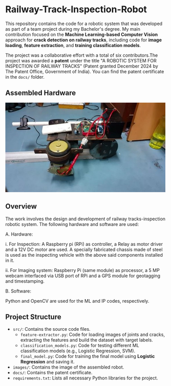 # Railway-Track-Inspection-Robot
This repository contains the code for a robotic system that was developed as part of a team project during my Bachelor's degree. My main contribution focused on the **Machine Learning-based Computer Vision** approach for **crack detection on railway tracks**, including code for **image loading**, **feature extraction**, and **training classification models**.

The project was a collaborative effort with a total of six contributors.The project was awarded a **patent** under the title "A ROBOTIC SYSTEM FOR INSPECTION OF RAILWAY TRACKS" (Patent granted December 2024 by The Patent Office, Government of India). You can find the patent certificate in the `docs/` folder.

## Assembled Hardware

<img src="img/Assembly_view1.jpg" alt="Assembled Robot" width="500"/>

## Overview
The work involves the design and development of railway tracks-inspection robotic system. The following hardware and software are used:

A. Hardware:

  i. For Inspection: A Raspberry pi (RPi) as controller, a Relay as motor driver and a 12V DC motor are used. A specially fabricated chassis made of steel is used as the inspecting vehicle with the above said components installed in it.
  
  ii. For Imaging system: Raspberry Pi (same module) as processor, a 5 MP webcam interfaced via USB port of RPi and a GPS module for geotagging and timestamping.
  
B. Software: 

Python and OpenCV are used for the ML and IP codes, respectively.


## Project Structure

- `src/`: Contains the source code files.
  - `feature-extractor.py`: Code for loading images of joints and cracks, extracting the features and build the dataset with target labels.
  - `classification_models.py`: Code for testing different ML classification models (e.g., Logistic Regression, SVM).
  - `final_model.py`: Code for training the final model using **Logistic Regression** and saving it.
- `images/`: Contains the image of the assembled robot.
- `docs/`: Contains the patent certificate.
- `requirements.txt`: Lists all necessary Python libraries for the project.
